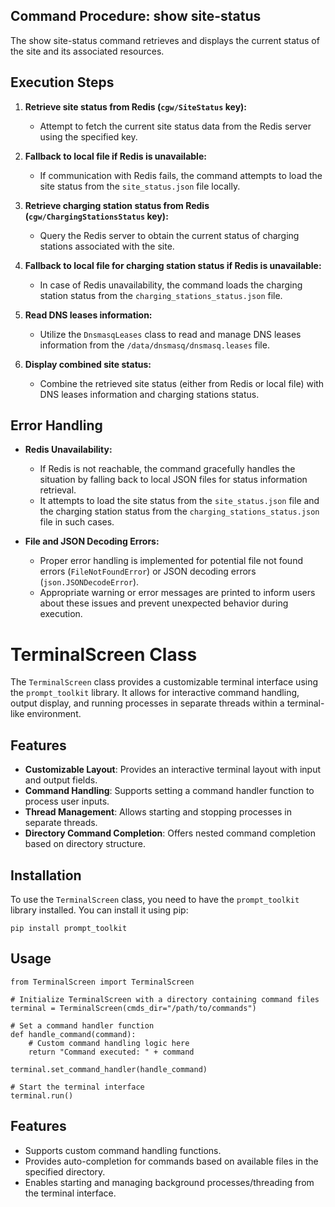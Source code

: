 ## Command Procedure: show site-status

The show site-status command retrieves and displays the current status of the site and its associated resources.

## Execution Steps

1. **Retrieve site status from Redis (`cgw/SiteStatus` key):**
   - Attempt to fetch the current site status data from the Redis server using the specified key.

2. **Fallback to local file if Redis is unavailable:**
   - If communication with Redis fails, the command attempts to load the site status from the `site_status.json` file locally.

3. **Retrieve charging station status from Redis (`cgw/ChargingStationsStatus` key):**
   - Query the Redis server to obtain the current status of charging stations associated with the site.

4. **Fallback to local file for charging station status if Redis is unavailable:**
   - In case of Redis unavailability, the command loads the charging station status from the `charging_stations_status.json` file.

5. **Read DNS leases information:**
   - Utilize the `DnsmasqLeases` class to read and manage DNS leases information from the `/data/dnsmasq/dnsmasq.leases` file.

6. **Display combined site status:**
   - Combine the retrieved site status (either from Redis or local file) with DNS leases information and charging stations status.

## Error Handling

- **Redis Unavailability:**
  - If Redis is not reachable, the command gracefully handles the situation by falling back to local JSON files for status information retrieval.
  - It attempts to load the site status from the `site_status.json` file and the charging station status from the `charging_stations_status.json` file in such cases.

- **File and JSON Decoding Errors:**
  - Proper error handling is implemented for potential file not found errors (`FileNotFoundError`) or JSON decoding errors (`json.JSONDecodeError`).
  - Appropriate warning or error messages are printed to inform users about these issues and prevent unexpected behavior during execution.



# TerminalScreen Class

The `TerminalScreen` class provides a customizable terminal interface using the `prompt_toolkit` library. It allows for interactive command handling, output display, and running processes in separate threads within a terminal-like environment.

## Features

- **Customizable Layout**: Provides an interactive terminal layout with input and output fields.
- **Command Handling**: Supports setting a command handler function to process user inputs.
- **Thread Management**: Allows starting and stopping processes in separate threads.
- **Directory Command Completion**: Offers nested command completion based on directory structure.

## Installation

To use the `TerminalScreen` class, you need to have the `prompt_toolkit` library installed. You can install it using pip:

```
pip install prompt_toolkit
```
## Usage

```
from TerminalScreen import TerminalScreen

# Initialize TerminalScreen with a directory containing command files
terminal = TerminalScreen(cmds_dir="/path/to/commands")

# Set a command handler function
def handle_command(command):
    # Custom command handling logic here
    return "Command executed: " + command

terminal.set_command_handler(handle_command)

# Start the terminal interface
terminal.run()

```
## Features
- Supports custom command handling functions.
- Provides auto-completion for commands based on available files in the specified directory.
- Enables starting and managing background processes/threading from the terminal interface.


